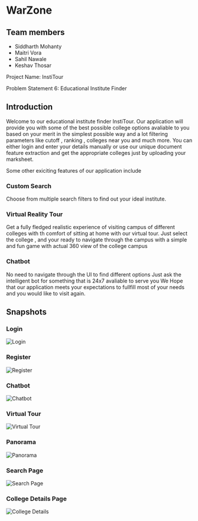 # WarZone

## Team members 
- Siddharth Mohanty
- Maitri Vora
- Sahil Nawale
- Keshav Thosar


Project Name: InstiTour

Problem Statement 6: Educational Institute Finder

## Introduction

Welcome to our educational institute finder InstiTour. Our application will provide you with some of the best possible college options avaliable to you based on your merit in the simplest possible way and a lot filtering parameters like cutoff , ranking , colleges near you and much more. You can either login and enter your details manually or use our unique document feature extraction and get the appropriate colleges just by uploading your marksheet.

Some other exiciting features of our application include

### Custom Search
Choose from multiple search filters to find out your ideal institute.

### Virtual Reality Tour
Get a fully fledged realistic experience of visiting campus of different colleges with th comfort of sitting at home with our virtual tour. Just select the college , and your ready to navigate through the campus with a simple and fun game with actual 360 view of the college campus

### Chatbot
No need to navigate through the UI to find different options Just ask the intelligent bot for something that is 24x7 avaliable to serve you We Hope that our application meets your expectations to fullfill most of your needs and you would like to visit again.

## Snapshots

### Login
![Login](https://raw.githubusercontent.com/KeshavThosar/projectAssets/master/login.JPG)

### Register
![Register](https://raw.githubusercontent.com/KeshavThosar/projectAssets/master/register.JPG)

### Chatbot
![Chatbot](https://raw.githubusercontent.com/KeshavThosar/projectAssets/master/chatbot-hindi.JPG)

### Virtual Tour
![Virtual Tour](https://raw.githubusercontent.com/KeshavThosar/projectAssets/master/virtual-tour.JPG)

### Panorama
![Panorama](https://raw.githubusercontent.com/KeshavThosar/projectAssets/master/panorama.JPG)

### Search Page
![Search Page](https://raw.githubusercontent.com/KeshavThosar/projectAssets/master/search.JPG)

### College Details Page
![College Details](https://raw.githubusercontent.com/KeshavThosar/projectAssets/master/details.JPG)

 